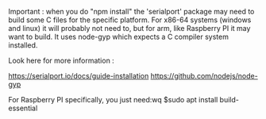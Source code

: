 Important : when you do "npm install" the 'serialport' package may need to build some C files for the specific platform. For x86-64 systems (windows and linux) it will probably not need to, but for arm, like Raspberry PI it may want to build. It uses node-gyp which expects a C compiler system installed.

Look here for more information :

https://serialport.io/docs/guide-installation
https://github.com/nodejs/node-gyp

For Raspberry PI specifically, you just need:wq
$sudo apt install build-essential
